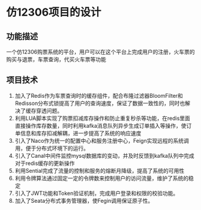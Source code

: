 # 仿12306项目的设计
## 功能描述
一个仿12306购票系统的平台，用户可以在这个平台上完成用户的注册，火车票的购买与退票，车票查询，代买火车票等功能

## 项目技术
1. 加入了Redis作为车票查询时的缓存组件，配合布隆过滤器BloomFilter和Redisson分布式锁提高了用户的查询速度，保证了数据一致性的，同时也解决了缓存穿透问题。
2. 利用LUA脚本实现了购票扣减库存操作和防止重复秒杀等功能，在redis里面直接操作库存数量，同时利用kafka消息队列异步生成订单插入等操作，使订单信息和库存扣减解耦，进一步提高了系统的响应速度
3. 引入了Naco作为统一的配置中心和服务注册中心，Feign实现远程的系统调用，便于分布式环境下的运行。
4. 引入了Canal中间件监控mysql数据库的变动，并及时反馈到kafka队列中完成对于redis缓存的更新操作
5. 利用Sential完成了流量的控制和服务的熔断月降级，提高了系统的可用性
6. 利用令牌算法通过固定一定的令牌数来控制用户的访问流量，维护了系统的稳定
7. 引入了JWT功能和Token验证机制，完成用户登录和权限的校验功能。
8. 加入了Seata分布式事务管理器，使Fegin调用保证原子性。
 
